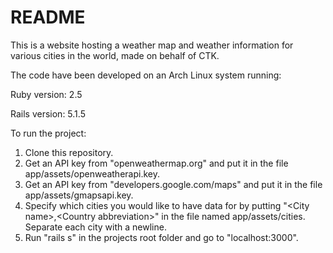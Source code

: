 # README

This is a website hosting a weather map and weather information for various 
cities in the world, made on behalf of CTK.

The code have been developed on an Arch Linux system running:

Ruby version: 2.5

Rails version: 5.1.5


To run the project:
1. Clone this repository.
2. Get an API key from "openweathermap.org" and put it in the file app/assets/openweatherapi.key.
2. Get an API key from "developers.google.com/maps" and put it in the file app/assets/gmapsapi.key.
3. Specify which cities you would like to have data for by putting "\<City
   name\>,\<Country abbreviation\>" in the file named app/assets/cities. 
   Separate each city with a newline.
4. Run "rails s" in the projects root folder and go to "localhost:3000".

